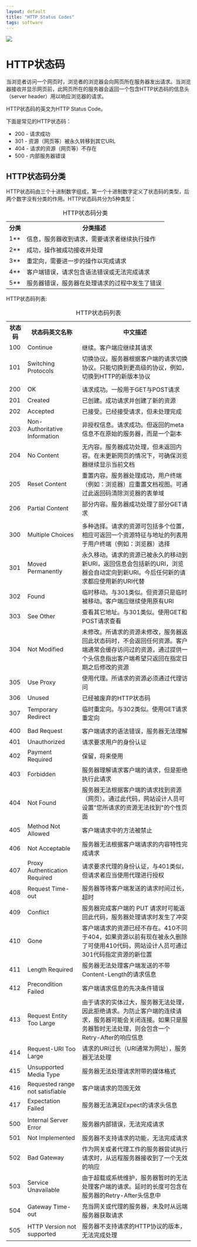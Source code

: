 ```yaml
---
layout: default
title: "HTTP Status Codes"
tags: software
---
```


![](//panzhifei.fun/img/2021/04/16/01/1.jpg)

<h1>HTTP状态码</h1>
<p>当浏览者访问一个网页时，浏览者的浏览器会向网页所在服务器发出请求。当浏览器接收并显示网页前，此网页所在的服务器会返回一个包含HTTP状态码的信息头（server header）用以响应浏览器的请求。</p>

<p>HTTP状态码的英文为HTTP Status Code。</p>
<p>下面是常见的HTTP状态码：</p>
<ul>
	<li>200 - 请求成功</li>
	<li>301 - 资源（网页等）被永久转移到其它URL</li>
	<li>404 - 请求的资源（网页等）不存在</li>
	<li>500 - 内部服务器错误</li>
</ul>
<h2>HTTP状态码分类</h2>

<p>HTTP状态码由三个十进制数字组成，第一个十进制数字定义了状态码的类型，后两个数字没有分类的作用。HTTP状态码共分为5种类型：</p>
<table class="reference"><caption>HTTP状态码分类</caption>
<tbody>
<tr>
<th>分类</th>
<th>分类描述</th>
</tr>
<tr>
<td>1**</td>
<td>信息，服务器收到请求，需要请求者继续执行操作</td>
</tr>
<tr>
<td>2**</td>
<td>成功，操作被成功接收并处理</td>
</tr>
<tr>
<td>3**</td>
<td>重定向，需要进一步的操作以完成请求</td>
</tr>
<tr>
<td>4**</td>
<td>客户端错误，请求包含语法错误或无法完成请求</td>
</tr>
<tr>
<td>5**</td>
<td>服务器错误，服务器在处理请求的过程中发生了错误</td>
</tr>
</tbody>
</table>
<p>HTTP状态码列表:</p>
<table class="reference"><caption>HTTP状态码列表</caption>
<tbody>
<tr>
<th>状态码</th>
<th>状态码英文名称</th>
<th>中文描述</th>
</tr>
<tr>
<td>100</td>
<td>Continue</td>
<td>继续。客户端应继续其请求</td>
</tr>
<tr>
<td>101</td>
<td>Switching Protocols</td>
<td>切换协议。服务器根据客户端的请求切换协议。只能切换到更高级的协议，例如，切换到HTTP的新版本协议</td>
</tr>
<tr>
<td colspan="3"></td>
</tr>
<tr>
<td>200</td>
<td>OK</td>
<td>请求成功。一般用于GET与POST请求</td>
</tr>
<tr>
<td>201</td>
<td>Created</td>
<td>已创建。成功请求并创建了新的资源</td>
</tr>
<tr>
<td>202</td>
<td>Accepted</td>
<td>已接受。已经接受请求，但未处理完成</td>
</tr>
<tr>
<td>203</td>
<td>Non-Authoritative Information</td>
<td>非授权信息。请求成功。但返回的meta信息不在原始的服务器，而是一个副本</td>
</tr>
<tr>
<td>204</td>
<td>No Content</td>
<td>无内容。服务器成功处理，但未返回内容。在未更新网页的情况下，可确保浏览器继续显示当前文档</td>
</tr>
<tr>
<td>205</td>
<td>Reset Content</td>
<td>重置内容。服务器处理成功，用户终端（例如：浏览器）应重置文档视图。可通过此返回码清除浏览器的表单域</td>
</tr>
<tr>
<td>206</td>
<td>Partial Content</td>
<td>部分内容。服务器成功处理了部分GET请求</td>
</tr>
<tr>
<td colspan="3"></td>
</tr>
<tr>
<td>300</td>
<td>Multiple Choices</td>
<td>多种选择。请求的资源可包括多个位置，相应可返回一个资源特征与地址的列表用于用户终端（例如：浏览器）选择</td>
</tr>
<tr>
<td>301</td>
<td>Moved Permanently</td>
<td>永久移动。请求的资源已被永久的移动到新URI，返回信息会包括新的URI，浏览器会自动定向到新URI。今后任何新的请求都应使用新的URI代替</td>
</tr>
<tr>
<td>302</td>
<td>Found</td>
<td>临时移动。与301类似。但资源只是临时被移动。客户端应继续使用原有URI</td>
</tr>
<tr>
<td>303</td>
<td>See Other</td>
<td>查看其它地址。与301类似。使用GET和POST请求查看</td>
</tr>
<tr>
<td>304</td>
<td>Not Modified</td>
<td>未修改。所请求的资源未修改，服务器返回此状态码时，不会返回任何资源。客户端通常会缓存访问过的资源，通过提供一个头信息指出客户端希望只返回在指定日期之后修改的资源</td>
</tr>
<tr>
<td>305</td>
<td>Use Proxy</td>
<td>使用代理。所请求的资源必须通过代理访问</td>
</tr>
<tr>
<td>306</td>
<td>Unused</td>
<td>已经被废弃的HTTP状态码</td>
</tr>
<tr>
<td>307</td>
<td>Temporary Redirect</td>
<td>临时重定向。与302类似。使用GET请求重定向</td>
</tr>
<tr>
<td colspan="3"></td>
</tr>
<tr>
<td>400</td>
<td>Bad Request</td>
<td>客户端请求的语法错误，服务器无法理解</td>
</tr>
<tr>
<td>401</td>
<td>Unauthorized</td>
<td>请求要求用户的身份认证</td>
</tr>
<tr>
<td>402</td>
<td>Payment Required</td>
<td>保留，将来使用</td>
</tr>
<tr>
<td>403</td>
<td>Forbidden</td>
<td>服务器理解请求客户端的请求，但是拒绝执行此请求</td>
</tr>
<tr>
<td>404</td>
<td>Not Found</td>
<td>服务器无法根据客户端的请求找到资源（网页）。通过此代码，网站设计人员可设置"您所请求的资源无法找到"的个性页面</td>
</tr>
<tr>
<td>405</td>
<td>Method Not Allowed</td>
<td>客户端请求中的方法被禁止</td>
</tr>
<tr>
<td>406</td>
<td>Not Acceptable</td>
<td>服务器无法根据客户端请求的内容特性完成请求</td>
</tr>
<tr>
<td>407</td>
<td>Proxy Authentication Required</td>
<td>请求要求代理的身份认证，与401类似，但请求者应当使用代理进行授权</td>
</tr>
<tr>
<td>408</td>
<td>Request Time-out</td>
<td>服务器等待客户端发送的请求时间过长，超时</td>
</tr>
<tr>
<td>409</td>
<td>Conflict</td>
<td>服务器完成客户端的 PUT 请求时可能返回此代码，服务器处理请求时发生了冲突</td>
</tr>
<tr>
<td>410</td>
<td>Gone</td>
<td>客户端请求的资源已经不存在。410不同于404，如果资源以前有现在被永久删除了可使用410代码，网站设计人员可通过301代码指定资源的新位置</td>
</tr>
<tr>
<td>411</td>
<td>Length Required</td>
<td>服务器无法处理客户端发送的不带Content-Length的请求信息</td>
</tr>
<tr>
<td>412</td>
<td>Precondition Failed</td>
<td>客户端请求信息的先决条件错误</td>
</tr>
<tr>
<td>413</td>
<td>Request Entity Too Large</td>
<td>由于请求的实体过大，服务器无法处理，因此拒绝请求。为防止客户端的连续请求，服务器可能会关闭连接。如果只是服务器暂时无法处理，则会包含一个Retry-After的响应信息</td>
</tr>
<tr>
<td>414</td>
<td>Request-URI Too Large</td>
<td>请求的URI过长（URI通常为网址），服务器无法处理</td>
</tr>
<tr>
<td>415</td>
<td>Unsupported Media Type</td>
<td>服务器无法处理请求附带的媒体格式</td>
</tr>
<tr>
<td>416</td>
<td>Requested range not satisfiable</td>
<td>客户端请求的范围无效</td>
</tr>
<tr>
<td>417</td>
<td>Expectation Failed</td>
<td>服务器无法满足Expect的请求头信息</td>
</tr>
<tr>
<td colspan="3"></td>
</tr>
<tr>
<td>500</td>
<td>Internal Server Error</td>
<td>服务器内部错误，无法完成请求</td>
</tr>
<tr>
<td>501</td>
<td>Not Implemented</td>
<td>服务器不支持请求的功能，无法完成请求</td>
</tr>
<tr>
<td>502</td>
<td>Bad Gateway</td>
<td>作为网关或者代理工作的服务器尝试执行请求时，从远程服务器接收到了一个无效的响应</td>
</tr>
<tr>
<td>503</td>
<td>Service Unavailable</td>
<td>由于超载或系统维护，服务器暂时的无法处理客户端的请求。延时的长度可包含在服务器的Retry-After头信息中</td>
</tr>
<tr>
<td>504</td>
<td>Gateway Time-out</td>
<td>充当网关或代理的服务器，未及时从远端服务器获取请求</td>
</tr>
<tr>
<td>505</td>
<td>HTTP Version not supported</td>
<td>服务器不支持请求的HTTP协议的版本，无法完成处理</td>
</tr>
</tbody>
</table>